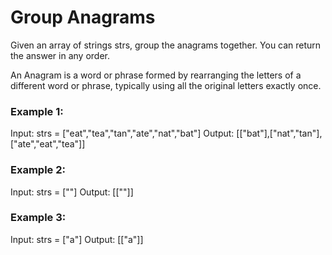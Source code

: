 # Group Anagrams

Given an array of strings strs, group the anagrams together. You can return the answer in any order.

An Anagram is a word or phrase formed by rearranging the letters of a different word or phrase, typically using all the original letters exactly once.

### Example 1:

Input: strs = ["eat","tea","tan","ate","nat","bat"]
Output: [["bat"],["nat","tan"],["ate","eat","tea"]]

### Example 2:

Input: strs = [""]
Output: [[""]]

### Example 3:

Input: strs = ["a"]
Output: [["a"]]